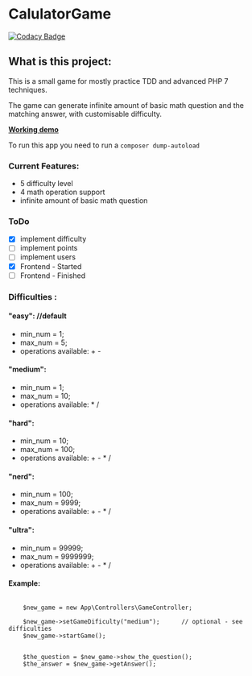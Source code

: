 # CalulatorGame

[![Codacy Badge](https://api.codacy.com/project/badge/Grade/119da431f9af43c2b6ba9740d6f8756f)](https://app.codacy.com/app/gaboreszaki/CalulatorGame?utm_source=github.com&utm_medium=referral&utm_content=gaboreszaki/CalulatorGame&utm_campaign=badger)

## What is this project:
This is a small game for mostly practice TDD and advanced PHP 7 techniques.

The game can generate infinite amount of basic math question and the matching answer, with customisable difficulty.

**[Working demo](https://game.northweb.co.uk/)**

To run this app you need to run a ` composer dump-autoload `


### Current Features:

* 5 difficulty level
* 4 math operation support
* infinite amount of basic math question

### ToDo

- [x] implement difficulty
- [ ] implement points
- [ ] implement users
- [x] Frontend - Started
- [ ] Frontend - Finished

### Difficulties :

#### "easy":                        //default
- min_num = 1;
- max_num = 5;
- operations available: + -

#### "medium":
- min_num = 1;
- max_num = 10;
- operations available: * /

#### "hard":
- min_num = 10;
- max_num = 100;
- operations available: + - * /

#### "nerd":
- min_num = 100;
- max_num = 9999;
- operations available: + - * /

#### "ultra":
- min_num = 99999;
- max_num = 9999999;
- operations available: + - * /


#### Example:


```

    $new_game = new App\Controllers\GameController;

    $new_game->setGameDificulty("medium");      // optional - see difficulties
    $new_game->startGame();


    $the_question = $new_game->show_the_question();
    $the_answer = $new_game->getAnswer();

```
